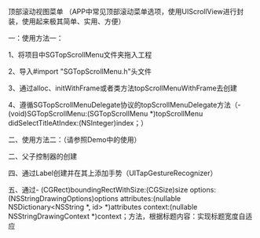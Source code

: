 
顶部滚动视图菜单 （APP中常见顶部滚动菜单选项，使用UIScrollView进行封装，使用起来极其简单、实用、方便）

一：使用方法一：

1、将项目中SGTopScrollMenu文件夹拖入工程

2、导入#import "SGTopScrollMenu.h"头文件

3、通过alloc、initWithFrame或者类方法topScrollMenuWithFrame去创建

4、遵循SGTopScrollMenuDelegate协议的topScrollMenuDelegate方法（- (void)SGTopScrollMenu:(SGTopScrollMenu *)topScrollMenu didSelectTitleAtIndex:(NSInteger)index；）

二、使用方法二：（请参照Demo中的使用）

二、父子控制器的创建

四、通过Label创建并在其上添加手势（UITapGestureRecognizer）

五、通过- (CGRect)boundingRectWithSize:(CGSize)size options:(NSStringDrawingOptions)options attributes:(nullable NSDictionary<NSString *, id> *)attributes context:(nullable NSStringDrawingContext *)context；方法，根据标题内容：实现标题宽度自适应
